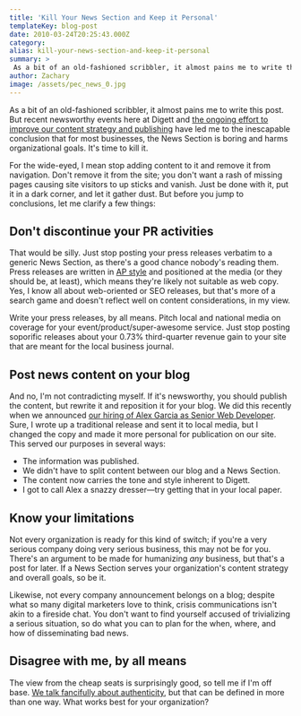 ```yaml
---
title: 'Kill Your News Section and Keep it Personal'
templateKey: blog-post
date: 2010-03-24T20:25:43.000Z
category: 
alias: kill-your-news-section-and-keep-it-personal
summary: > 
 As a bit of an old-fashioned scribbler, it almost pains me to write this post. But recent newsworthy events here at Digett and the ongoing effort to improve our content strategy and publishing have led me to the inescapable conclusion that for most businesses, the News Section is boring and harms organizational goals. It's time to kill it.
author: Zachary
image: /assets/pec_news_0.jpg
---
```


As a bit of an old-fashioned scribbler, it almost pains me to write this post. But recent newsworthy events here at Digett and [the ongoing effort to improve our content strategy and publishing](/2010/03/02/four-ways-fix-sub-par-publishing) have led me to the inescapable conclusion that for most businesses, the News Section is boring and harms organizational goals. It's time to kill it.

For the wide-eyed, I mean stop adding content to it and remove it from navigation. Don't remove it from the site; you don't want a rash of missing pages causing site visitors to up sticks and vanish. Just be done with it, put it in a dark corner, and let it gather dust. But before you jump to conclusions, let me clarify a few things:

Don't discontinue your PR activities
------------------------------------

That would be silly. Just stop posting your press releases verbatim to a generic News Section, as there's a good chance nobody's reading them. Press releases are written in [AP style](http://www.apstylebook.com/) and positioned at the media (or they should be, at least), which means they're likely not suitable as web copy. Yes, I know all about web-oriented or SEO releases, but that's more of a search game and doesn't reflect well on content considerations, in my view.

Write your press releases, by all means. Pitch local and national media on coverage for your event/product/super-awesome service. Just stop posting soporific releases about your 0.73% third-quarter revenue gain to your site that are meant for the local business journal.

Post news content on your blog
------------------------------

And no, I'm not contradicting myself. If it's newsworthy, you should publish the content, but rewrite it and reposition it for your blog. We did this recently when we announced [our hiring of Alex Garcia as Senior Web Developer](/2010/03/23/digett-adds-senior-web-developer). Sure, I wrote up a traditional release and sent it to local media, but I changed the copy and made it more personal for publication on our site. This served our purposes in several ways:

*   The information was published.
*   We didn't have to split content between our blog and a News Section.
*   The content now carries the tone and style inherent to Digett.
*   I got to call Alex a snazzy dresser—try getting that in your local paper.

Know your limitations
---------------------

Not every organization is ready for this kind of switch; if you're a very serious company doing very serious business, this may not be for you. There's an argument to be made for humanizing _any_ business, but that's a post for later. If a News Section serves your organization's content strategy and overall goals, so be it.

Likewise, not every company announcement belongs on a blog; despite what so many digital marketers love to think, crisis communications isn't akin to a fireside chat. You don't want to find yourself accused of trivializing a serious situation, so do what you can to plan for the when, where, and how of disseminating bad news.

Disagree with me, by all means
------------------------------

The view from the cheap seats is surprisingly good, so tell me if I'm off base. [We talk fancifully about authenticity](/2008/10/08/authenticity-and-about-us-page), but that can be defined in more than one way. What works best for your organization?